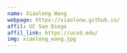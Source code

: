 ```yaml
---
name: Xiaolong Wang
webpage: https://xiaolonw.github.io/
affil: UC San Diego
affil_link: https://ucsd.edu/
img: xiaolong_wang.jpg
---
```


